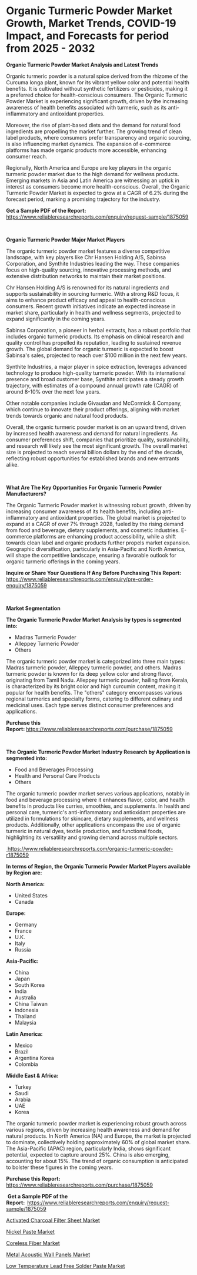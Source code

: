 <p><h1>Organic Turmeric Powder Market Growth, Market Trends, COVID-19 Impact, and Forecasts for period from 2025 - 2032</h1></p><p><strong>Organic Turmeric Powder Market Analysis and Latest Trends</strong></p>
<p><p>Organic turmeric powder is a natural spice derived from the rhizome of the Curcuma longa plant, known for its vibrant yellow color and potential health benefits. It is cultivated without synthetic fertilizers or pesticides, making it a preferred choice for health-conscious consumers. The Organic Turmeric Powder Market is experiencing significant growth, driven by the increasing awareness of health benefits associated with turmeric, such as its anti-inflammatory and antioxidant properties. </p><p>Moreover, the rise of plant-based diets and the demand for natural food ingredients are propelling the market further. The growing trend of clean label products, where consumers prefer transparency and organic sourcing, is also influencing market dynamics. The expansion of e-commerce platforms has made organic products more accessible, enhancing consumer reach.</p><p>Regionally, North America and Europe are key players in the organic turmeric powder market due to the high demand for wellness products. Emerging markets in Asia and Latin America are witnessing an uptick in interest as consumers become more health-conscious. Overall, the Organic Turmeric Powder Market is expected to grow at a CAGR of 6.2% during the forecast period, marking a promising trajectory for the industry.</p></p>
<p><strong>Get a Sample PDF of the Report:&nbsp;</strong> <a href="https://www.reliableresearchreports.com/enquiry/request-sample/1875059?utm_campaign=11&utm_medium=2&utm_source=Github&utm_content=ia&utm_term=02042025&utm_id=organic-turmeric-powder">https://www.reliableresearchreports.com/enquiry/request-sample/1875059</a></p>
<p>&nbsp;</p>
<p><strong>Organic Turmeric Powder Major Market Players</strong></p>
<p><p>The organic turmeric powder market features a diverse competitive landscape, with key players like Chr Hansen Holding A/S, Sabinsa Corporation, and Synthite Industries leading the way. These companies focus on high-quality sourcing, innovative processing methods, and extensive distribution networks to maintain their market positions.</p><p>Chr Hansen Holding A/S is renowned for its natural ingredients and supports sustainability in sourcing turmeric. With a strong R&D focus, it aims to enhance product efficacy and appeal to health-conscious consumers. Recent growth initiatives indicate an expected increase in market share, particularly in health and wellness segments, projected to expand significantly in the coming years.</p><p>Sabinsa Corporation, a pioneer in herbal extracts, has a robust portfolio that includes organic turmeric products. Its emphasis on clinical research and quality control has propelled its reputation, leading to sustained revenue growth. The global demand for organic turmeric is expected to boost Sabinsa's sales, projected to reach over $100 million in the next few years.</p><p>Synthite Industries, a major player in spice extraction, leverages advanced technology to produce high-quality turmeric powder. With its international presence and broad customer base, Synthite anticipates a steady growth trajectory, with estimates of a compound annual growth rate (CAGR) of around 8-10% over the next few years.</p><p>Other notable companies include Givaudan and McCormick & Company, which continue to innovate their product offerings, aligning with market trends towards organic and natural food products.</p><p>Overall, the organic turmeric powder market is on an upward trend, driven by increased health awareness and demand for natural ingredients. As consumer preferences shift, companies that prioritize quality, sustainability, and research will likely see the most significant growth. The overall market size is projected to reach several billion dollars by the end of the decade, reflecting robust opportunities for established brands and new entrants alike.</p></p>
<p>&nbsp;</p>
<p><strong>What Are The Key Opportunities For Organic Turmeric Powder Manufacturers?</strong></p>
<p><p>The Organic Turmeric Powder market is witnessing robust growth, driven by increasing consumer awareness of its health benefits, including anti-inflammatory and antioxidant properties. The global market is projected to expand at a CAGR of over 7% through 2028, fueled by the rising demand from food and beverage, dietary supplements, and cosmetic industries. E-commerce platforms are enhancing product accessibility, while a shift towards clean label and organic products further propels market expansion. Geographic diversification, particularly in Asia-Pacific and North America, will shape the competitive landscape, ensuring a favorable outlook for organic turmeric offerings in the coming years.</p></p>
<p><strong>Inquire or Share Your Questions If Any Before Purchasing This Report:</strong> <a href="https://www.reliableresearchreports.com/enquiry/pre-order-enquiry/1875059?utm_campaign=11&utm_medium=2&utm_source=Github&utm_content=ia&utm_term=02042025&utm_id=organic-turmeric-powder">https://www.reliableresearchreports.com/enquiry/pre-order-enquiry/1875059</a></p>
<p>&nbsp;</p>
<p><strong>Market Segmentation</strong></p>
<p><strong>The Organic Turmeric Powder Market Analysis by types is segmented into:</strong></p>
<p><ul><li>Madras Turmeric Powder</li><li>Alleppey Turmeric Powder</li><li>Others</li></ul></p>
<p><p>The organic turmeric powder market is categorized into three main types: Madras turmeric powder, Alleppey turmeric powder, and others. Madras turmeric powder is known for its deep yellow color and strong flavor, originating from Tamil Nadu. Alleppey turmeric powder, hailing from Kerala, is characterized by its bright color and high curcumin content, making it popular for health benefits. The "others" category encompasses various regional turmerics and specialty forms, catering to different culinary and medicinal uses. Each type serves distinct consumer preferences and applications.</p></p>
<p><strong>Purchase this Report:&nbsp;</strong><a href="https://www.reliableresearchreports.com/purchase/1875059?utm_campaign=11&utm_medium=2&utm_source=Github&utm_content=ia&utm_term=02042025&utm_id=organic-turmeric-powder">https://www.reliableresearchreports.com/purchase/1875059</a></p>
<p>&nbsp;</p>
<p><strong>The Organic Turmeric Powder Market Industry Research by Application is segmented into:</strong></p>
<p><ul><li>Food and Beverages Processing</li><li>Health and Personal Care Products</li><li>Others</li></ul></p>
<p><p>The organic turmeric powder market serves various applications, notably in food and beverage processing where it enhances flavor, color, and health benefits in products like curries, smoothies, and supplements. In health and personal care, turmeric's anti-inflammatory and antioxidant properties are utilized in formulations for skincare, dietary supplements, and wellness products. Additionally, other applications encompass the use of organic turmeric in natural dyes, textile production, and functional foods, highlighting its versatility and growing demand across multiple sectors.</p></p>
<p><a href="https://www.reliableresearchreports.com/organic-turmeric-powder-r1875059?utm_campaign=11&utm_medium=2&utm_source=Github&utm_content=ia&utm_term=02042025&utm_id=organic-turmeric-powder">&nbsp;https://www.reliableresearchreports.com/organic-turmeric-powder-r1875059</a></p>
<p><strong>In terms of Region, the Organic Turmeric Powder Market Players available by Region are:</strong></p>
<p>
    <p> <strong> North America: </strong>
        <ul>
            <li>United States</li>
            <li>Canada</li>
        </ul>
        </p> 
    <p> <strong> Europe: </strong>
        <ul>
            <li>Germany</li>
            <li>France</li>
            <li>U.K.</li>
            <li>Italy</li>
            <li>Russia</li>
        </ul>
        </p> 
    <p> <strong> Asia-Pacific: </strong>
        <ul>
            <li>China</li>
            <li>Japan</li>
            <li>South Korea</li>
            <li>India</li>
            <li>Australia</li>
            <li>China Taiwan</li>
            <li>Indonesia</li>
            <li>Thailand</li>
            <li>Malaysia</li>
        </ul>
        </p> 
    <p> <strong> Latin America: </strong>
        <ul>
            <li>Mexico</li>
            <li>Brazil</li>
            <li>Argentina Korea</li>
            <li>Colombia</li>
        </ul>
        </p> 
    <p> <strong> Middle East & Africa: </strong>
        <ul>
            <li>Turkey</li>
            <li>Saudi</li>
            <li>Arabia</li>
            <li>UAE</li>
            <li>Korea</li>
        </ul>
    </p>
    </p>
<p><p>The organic turmeric powder market is experiencing robust growth across various regions, driven by increasing health awareness and demand for natural products. In North America (NA) and Europe, the market is projected to dominate, collectively holding approximately 60% of global market share. The Asia-Pacific (APAC) region, particularly India, shows significant potential, expected to capture around 25%. China is also emerging, accounting for about 15%. The trend of organic consumption is anticipated to bolster these figures in the coming years.</p></p>
<p><strong>Purchase this Report: </strong><a href="https://www.reliableresearchreports.com/purchase/1875059?utm_campaign=11&utm_medium=2&utm_source=Github&utm_content=ia&utm_term=02042025&utm_id=organic-turmeric-powder">https://www.reliableresearchreports.com/purchase/1875059</a></p>
<p>&nbsp;<strong>Get a Sample PDF of the Report:&nbsp;&nbsp;</strong><a href="https://www.reliableresearchreports.com/enquiry/request-sample/1875059?utm_campaign=11&utm_medium=2&utm_source=Github&utm_content=ia&utm_term=02042025&utm_id=organic-turmeric-powder">https://www.reliableresearchreports.com/enquiry/request-sample/1875059</a></p>
<p><strong></strong></p>
<p><p><a href="https://github.com/abbasgwiltke/Market-Research-Report-List-1/blob/main/activated-charcoal-filter-sheet-market.md?utm_campaign=11&utm_medium=2&utm_source=Github&utm_content=ia&utm_term=02042025&utm_id=organic-turmeric-powder">Activated Charcoal Filter Sheet Market</a></p><p><a href="https://github.com/lamlebienz7j/Market-Research-Report-List-1/blob/main/nickel-paste-market.md?utm_campaign=11&utm_medium=2&utm_source=Github&utm_content=ia&utm_term=02042025&utm_id=organic-turmeric-powder">Nickel Paste Market</a></p><p><a href="https://github.com/artussavasrv/Market-Research-Report-List-1/blob/main/coreless-fiber-market.md?utm_campaign=11&utm_medium=2&utm_source=Github&utm_content=ia&utm_term=02042025&utm_id=organic-turmeric-powder">Coreless Fiber Market</a></p><p><a href="https://github.com/zappasuccofz/Market-Research-Report-List-1/blob/main/metal-acoustic-wall-panels-market.md?utm_campaign=11&utm_medium=2&utm_source=Github&utm_content=ia&utm_term=02042025&utm_id=organic-turmeric-powder">Metal Acoustic Wall Panels Market</a></p><p><a href="https://github.com/tauchzuazoli/Market-Research-Report-List-1/blob/main/low-temperature-lead-free-solder-paste-market.md?utm_campaign=11&utm_medium=2&utm_source=Github&utm_content=ia&utm_term=02042025&utm_id=organic-turmeric-powder">Low Temperature Lead Free Solder Paste Market</a></p></p>